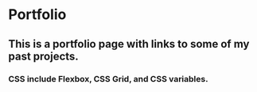 # Portfolio

## This is a portfolio page with links to some of my past projects. 

### CSS include Flexbox, CSS Grid, and CSS variables.
